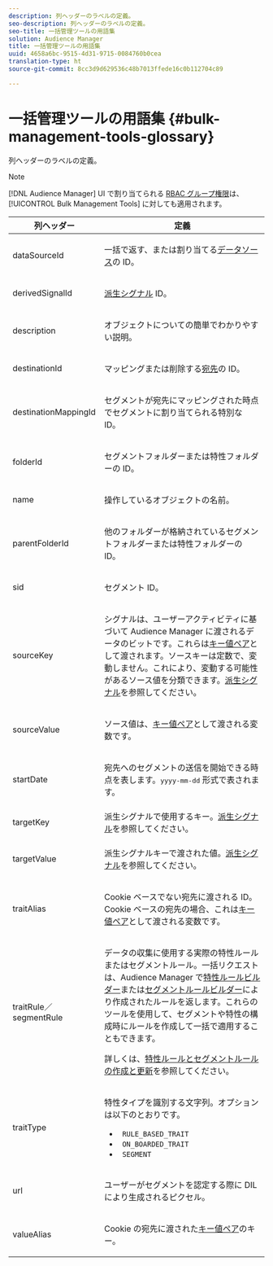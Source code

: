 ```yaml
---
description: 列ヘッダーのラベルの定義。
seo-description: 列ヘッダーのラベルの定義。
seo-title: 一括管理ツールの用語集
solution: Audience Manager
title: 一括管理ツールの用語集
uuid: 4658a6bc-9515-4d31-9715-0084760b0cea
translation-type: ht
source-git-commit: 8cc3d9d629536c48b7013ffede16c0b112704c89

---
```



# 一括管理ツールの用語集 {#bulk-management-tools-glossary}

列ヘッダーのラベルの定義。

<!-- 

<p>r_bulk_glossary.xml </p>

 -->

>[!NOTE]
>
>[!DNL Audience Manager] UI で割り当てられる [RBAC グループ権限](../../features/administration/administration-overview.md)は、[!UICONTROL Bulk Management Tools] に対しても適用されます。

<table id="table_2C2BC2FB3EFC443C9A5AE18EFC6FABFD"> 
 <thead> 
  <tr> 
   <th colname="col1" class="entry"> 列ヘッダー </th> 
   <th colname="col2" class="entry"> 定義 </th> 
  </tr> 
 </thead>
 <tbody> 
  <tr> 
   <td colname="col1"> <p> <span class="term"> dataSourceId</span> </p> </td> 
   <td colname="col2"> <p>一括で返す、または割り当てる<a href="../../features/datasources-list-and-settings.md#data-sources-list-and-settings">データソース</a>の ID。 </p> </td> 
  </tr> 
  <tr> 
   <td colname="col1"> <p> <span class="term"> derivedSignalId</span> </p> </td> 
   <td colname="col2"> <p><a href="../../features/derived-signals.md">派生シグナル</a> ID。 </p> </td> 
  </tr> 
  <tr> 
   <td colname="col1"> <p> <span class="term">description</span> </p> </td> 
   <td colname="col2"> <p>オブジェクトについての簡単でわかりやすい説明。 </p> </td> 
  </tr> 
  <tr> 
   <td colname="col1"> <p> <span class="term"> destinationId</span> </p> </td> 
   <td colname="col2"> <p>マッピングまたは削除する<a href="../../features/destinations/destinations.md">宛先</a>の ID。 </p> </td> 
  </tr> 
  <tr> 
   <td colname="col1"> <p> <span class="term"> destinationMappingId</span> </p> </td> 
   <td colname="col2"> <p>セグメントが宛先にマッピングされた時点でセグメントに割り当てられる特別な ID。 </p> </td> 
  </tr> 
  <tr> 
   <td colname="col1"> <p> <span class="term"> folderId</span> </p> </td> 
   <td colname="col2"> <p>セグメントフォルダーまたは特性フォルダーの ID。 </p> </td> 
  </tr> 
  <tr> 
   <td colname="col1"> <p> <span class="term"> name</span> </p> </td> 
   <td colname="col2"> <p>操作しているオブジェクトの名前。 </p> </td> 
  </tr> 
  <tr> 
   <td colname="col1"> <p> <span class="term"> parentFolderId</span> </p> </td> 
   <td colname="col2"> <p>他のフォルダーが格納されているセグメントフォルダーまたは特性フォルダーの ID。 </p> </td> 
  </tr> 
  <tr> 
   <td colname="col1"> <p> <span class="term"> sid</span> </p> </td> 
   <td colname="col2"> <p>セグメント ID。 </p> </td> 
  </tr> 
  <tr> 
   <td colname="col1"> <p> <span class="term"> sourceKey</span> </p> </td> 
   <td colname="col2"> <p>シグナルは、ユーザーアクティビティに基づいて <span class="keyword">Audience Manager</span> に渡されるデータのビットです。これらは<a href="../../reference/key-value-pairs-explained.md">キー値ペア</a>として渡されます。ソースキーは定数で、変動しません。これにより、変動する可能性があるソース値を分類できます。<a href="../../features/derived-signals.md">派生シグナル</a>を参照してください。 </p> </td> 
  </tr> 
  <tr> 
   <td colname="col1"> <p> <span class="term"> sourceValue</span> </p> </td> 
   <td colname="col2"> <p>ソース値は、<a href="../../reference/key-value-pairs-explained.md">キー値ペア</a>として渡される変数です。 </p> </td> 
  </tr> 
  <tr> 
   <td colname="col1"> <p> <span class="term"> startDate</span> </p> </td> 
   <td colname="col2"> <p>宛先へのセグメントの送信を開始できる時点を表します。<tt>yyyy-mm-dd</tt> 形式で表されます。 </p> </td> 
  </tr> 
  <tr> 
   <td colname="col1"> <p> <span class="term"> targetKey</span> </p> </td> 
   <td colname="col2">派生シグナルで使用するキー。<a href="../../features/derived-signals.md">派生シグナル</a>を参照してください。 </td> 
  </tr> 
  <tr> 
   <td colname="col1"> <p> <span class="term"> targetValue</span> </p> </td> 
   <td colname="col2"> <p>派生シグナルキーで渡された値。<a href="../../features/derived-signals.md">派生シグナル</a>を参照してください。 </p> </td> 
  </tr> 
  <tr> 
   <td colname="col1"> <p> <span class="term"> traitAlias</span> </p> </td> 
   <td colname="col2"> <p>Cookie ベースでない宛先に渡される ID。Cookie ベースの宛先の場合、これは<a href="../../reference/key-value-pairs-explained.md">キー値ペア</a>として渡される変数です。 </p> </td> 
  </tr> 
  <tr> 
   <td colname="col1"> <p> <span class="term"> traitRule／segmentRule</span> </p> </td> 
   <td colname="col2"> <p>データの収集に使用する実際の特性ルールまたはセグメントルール。一括リクエストは、<span class="keyword">Audience Manager</span> で<a href="../../features/traits/about-trait-builder.md">特性ルールビルダー</a>または<a href="../../features/segments/segment-builder.md">セグメントルールビルダー</a>により作成されたルールを返します。これらのツールを使用して、セグメントや特性の構成時にルールを作成して一括で適用することもできます。 </p> <p>詳しくは、<a href="../../reference/bulk-management-tools/bulk-rules.md">特性ルールとセグメントルールの作成と更新</a>を参照してください。 </p> </td> 
  </tr> 
  <tr> 
   <td colname="col1"> <p> <span class="term"> traitType</span> </p> </td> 
   <td colname="col2"> <p>特性タイプを識別する文字列。オプションは以下のとおりです。 </p> 
    <ul id="ul_AB5B4F87B14241DCBBE44B0B7BD4EF72"> 
     <li id="li_21F9412CDDC64FAA888C6542E284C436"> <code> RULE_BASED_TRAIT</code> </li> 
     <li id="li_5A5EA9A1EC5C45C991875EBBE7979A5A"> <code> ON_BOARDED_TRAIT </code> </li> 
     <li id="li_F38B58ADE3324E97A71E3F94F11945BE"> <code> SEGMENT</code> </li> 
    </ul> </td> 
  </tr> 
  <tr> 
   <td colname="col1"> <p> <span class="term"> url</span> </p> </td> 
   <td colname="col2"> <p>ユーザーがセグメントを認定する際に DIL により生成されるピクセル。 </p> </td> 
  </tr> 
  <tr> 
   <td colname="col1"> <p> <span class="term"> valueAlias</span> </p> </td> 
   <td colname="col2"> <p>Cookie の宛先に渡された<a href="../../reference/key-value-pairs-explained.md">キー値ペア</a>のキー。 </p> </td> 
  </tr> 
 </tbody> 
</table>

